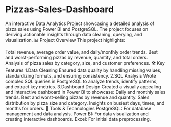 # Pizzas-Sales-Dashboard
An interactive Data Analytics Project showcasing a detailed analysis of pizza sales using Power BI and PostgreSQL. The project focuses on deriving actionable insights through data cleaning, querying, and visualization.
📊 Project Overview
This project highlights:

Total revenue, average order value, and daily/monthly order trends.
Best and worst-performing pizzas by revenue, quantity, and total orders.
Analysis of pizza sales by category, size, and customer preferences.
🛠 Key Features
1.Data Cleaning
Ensured data quality by handling missing values, standardizing formats, and ensuring consistency.
2.SQL Analysis
Wrote complex SQL queries in PostgreSQL to analyze trends, identify patterns, and extract key metrics.
3.Dashboard Design
Created a visually appealing and interactive dashboard in Power BI to showcase:
Daily and monthly sales trends.
Best and worst-selling pizzas by revenue and quantity.
Sales distribution by pizza size and category.
Insights on busiest days, times, and months for orders.
🚀 Tools & Technologies
PostgreSQL: For database management and data analysis.
Power BI: For data visualization and creating interactive dashboards.
Excel: For initial data preprocessing.
